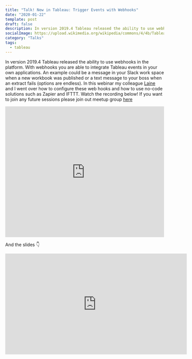 ```yaml
---
title: "Talk! New in Tableau: Trigger Events with Webhooks"
date: "2020-01-22"
template: post
draft: false
description: In version 2019.4 Tableau released the ability to use webhooks in the platform. With webhooks you are able to integrate Tableau events in your own applications. An example could be a message in your Slack work space when a new workbook was published or a text message to your boss when an extract fails (options are endless). In this webinar my colleague Laine Caruzca and I went over how to configure these web hooks and how to use no-code solutions such as Zapier and IFTTT. Go to 'Read' to check out the recording!
socialImage: https://upload.wikimedia.org/wikipedia/commons/4/4b/Tableau_Logo.png
category: "Talks"
tags:
  - tableau
---
```


In version 2019.4 Tableau released the ability to use webhooks in the platform. With webhooks you are able to integrate Tableau events in your own applications. An example could be a message in your Slack work space when a new workbook was published or a text message to your boss when an extract fails (options are endless). In this webinar my colleague [Laine](https://twitter.com/lainecaruzca) and I went over how to configure these web hooks and how to use no-code solutions such as Zapier and IFTTT. Watch the recording below! If you want to join any future sessions please join out meetup group [here](https://www.meetup.com/Lets-talk-Data/events/)

<center>
<iframe width="100%" height="415" src="https://www.youtube.com/embed/iqPu1pJiL00" frameborder="0" allow="accelerometer; autoplay; encrypted-media; gyroscope; picture-in-picture" allowfullscreen></iframe>
</center>

And the slides 👇

<center>
<iframe src="https://slides.com/andredevries/if-this-then-tableau/embed" width="576" height="320" scrolling="no" frameborder="0" webkitallowfullscreen mozallowfullscreen allowfullscreen></iframe>
</center>
